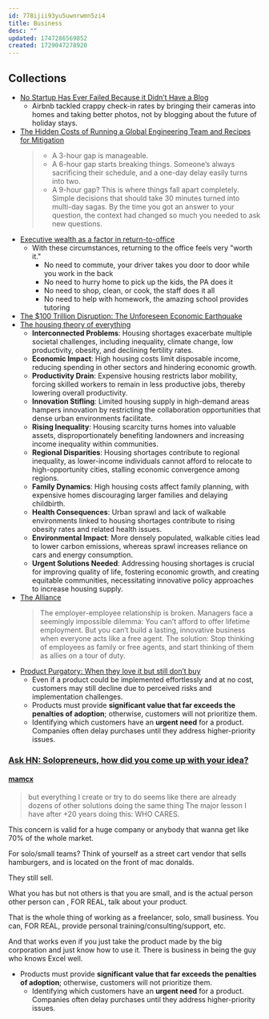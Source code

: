 ```yaml
---
id: 778ijii93yu5uwnrwmn5zi4
title: Business
desc: ""
updated: 1747286569852
created: 1729047278920
---
```


## Collections

- [No Startup Has Ever Failed Because it Didn’t Have a Blog](https://hackernoon.com/no-startup-has-ever-failed-because-it-didnt-have-a-blog)
  - Airbnb tackled crappy check-in rates by bringing their cameras into homes and taking better photos, not by blogging about the future of holiday stays.
- [The Hidden Costs of Running a Global Engineering Team and Recipes for Mitigation](https://michaelbensoussan.com/posts/challenges-of-global-engineering-teams/)
  > - A 3-hour gap is manageable.
  > - A 6-hour gap starts breaking things. Someone’s always sacrificing their schedule, and a one-day delay easily turns into two.
  > - A 9-hour gap? This is where things fall apart completely. Simple decisions that should take 30 minutes turned into multi-day sagas. By the time you got an answer to your question, the context had changed so much you needed to ask new questions.
- [Executive wealth as a factor in return-to-office](https://x.com/EthanEvansVP/status/1895845734177452369)
  - With these circumstances, returning to the office feels very "worth it."
    - No need to commute, your driver takes you door to door while you work in the back
    - No need to hurry home to pick up the kids, the PA does it
    - No need to shop, clean, or cook, the staff does it all
    - No need to help with homework, the amazing school provides tutoring
- [The $100 Trillion Disruption: The Unforeseen Economic Earthquake](https://wildfirelabs.substack.com/p/the-100-trillion-disruption-the-unforeseen)
- [The housing theory of everything](https://worksinprogress.co/issue/the-housing-theory-of-everything/)
  - **Interconnected Problems**: Housing shortages exacerbate multiple societal challenges, including inequality, climate change, low productivity, obesity, and declining fertility rates.
  - **Economic Impact**: High housing costs limit disposable income, reducing spending in other sectors and hindering economic growth.
  - **Productivity Drain**: Expensive housing restricts labor mobility, forcing skilled workers to remain in less productive jobs, thereby lowering overall productivity.
  - **Innovation Stifling**: Limited housing supply in high-demand areas hampers innovation by restricting the collaboration opportunities that dense urban environments facilitate.
  - **Rising Inequality**: Housing scarcity turns homes into valuable assets, disproportionately benefiting landowners and increasing income inequality within communities.
  - **Regional Disparities**: Housing shortages contribute to regional inequality, as lower-income individuals cannot afford to relocate to high-opportunity cities, stalling economic convergence among regions.
  - **Family Dynamics**: High housing costs affect family planning, with expensive homes discouraging larger families and delaying childbirth.
  - **Health Consequences**: Urban sprawl and lack of walkable environments linked to housing shortages contribute to rising obesity rates and related health issues.
  - **Environmental Impact**: More densely populated, walkable cities lead to lower carbon emissions, whereas sprawl increases reliance on cars and energy consumption.
  - **Urgent Solutions Needed**: Addressing housing shortages is crucial for improving quality of life, fostering economic growth, and creating equitable communities, necessitating innovative policy approaches to increase housing supply.
- [The Alliance](https://www.theallianceframework.com/)
  > The employer-employee relationship is broken. Managers face a seemingly impossible dilemma: You can’t afford to offer lifetime employment. But you can’t build a lasting, innovative business when everyone acts like a free agent.
  > The solution: Stop thinking of employees as family or free agents, and start thinking of them as allies on a tour of duty.
- [Product Purgatory: When they love it but still don’t buy](https://longform.asmartbear.com/purgatory/)
  - Even if a product could be implemented effortlessly and at no cost, customers may still decline due to perceived risks and implementation challenges.
  - Products must provide **significant value that far exceeds the penalties of adoption**; otherwise, customers will not prioritize them.
  - Identifying which customers have an **urgent need** for a product. Companies often delay purchases until they address higher-priority issues.

### [Ask HN: Solopreneurs, how did you come up with your idea?](https://news.ycombinator.com/item?id=41837607)

#### [mamcx](https://news.ycombinator.com/item?id=41839886)

> but everything I create or try to do seems like there are already dozens of other solutions doing the same thing
> The major lesson I have after +20 years doing this: WHO CARES.

This concern is valid for a huge company or anybody that wanna get like 70% of the whole market.

For solo/small teams? Think of yourself as a street cart vendor that sells hamburgers, and is located on the front of mac donalds.

They still sell.

What you has but not others is that you are small, and is the actual person other person can , FOR REAL, talk about your product.

That is the whole thing of working as a freelancer, solo, small business. You can, FOR REAL, provide personal training/consulting/support, etc.

And that works even if you just take the product made by the big corporation and just know how to use it. There is business in being the guy who knows Excel well.

- Products must provide **significant value that far exceeds the penalties of adoption**; otherwise, customers will not prioritize them.
  - Identifying which customers have an **urgent need** for a product. Companies often delay purchases until they address higher-priority issues.
